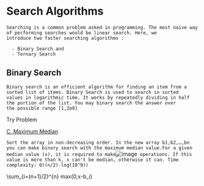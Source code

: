 # Search Algorithms
```
Searching is a common problem asked in programming. The most naive way of performing searches would be linear search. Here, we 
introduce two faster searching algorithms :

  - Binary Search and
  - Ternary Search
```

## Binary Search
```
Binary search is an efficient algorithm for finding an item from a sorted list of items. Binary Search is used to search in sorted
values in logarithmic time. It works by repeatedly dividing in half the portion of the list. You may binary search the answer over 
the possible range [1,2e9]
```
Try Problem

[C. Maximum Median](https://codeforces.com/contest/1201/problem/C)

```Sort the array in non-decreasing order. In the new array b1,b2,…,bn you can make binary search with the maximum median value.For a given median value (x), it is required to make```![image](https://user-images.githubusercontent.com/59710234/158398873-dd2d25c8-27a2-4f63-b9e3-ee1349c8061e.png)``` operations. If this value is more than k, x can't be median, otherwise it can. Time complexity: O((n/2)⋅log(10^9))```

\sum_{i=(n+1)/2}^{n} max⁡(0,x-b_i)
